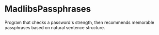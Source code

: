 # MadlibsPassphrases
Program that checks a password's strength, then recommends memorable passphrases based on natural sentence structure.
